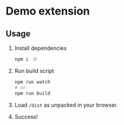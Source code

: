 # Demo extension

## Usage

1. Install dependencies

    ```bash
    npm i -D
    ```
1. Run build script

    ```bash
    npm run watch
    # or
    npm run build
    ```

1. Load `/dist` as unpacked in your browser.
1. Success!